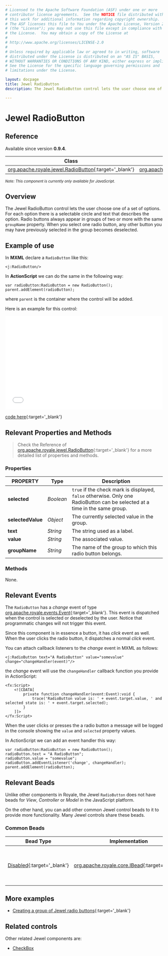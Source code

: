 ```yaml
---
# Licensed to the Apache Software Foundation (ASF) under one or more
# contributor license agreements.  See the NOTICE file distributed with
# this work for additional information regarding copyright ownership.
# The ASF licenses this file to You under the Apache License, Version 2.0
# (the "License"); you may not use this file except in compliance with
# the License.  You may obtain a copy of the License at
# 
# http://www.apache.org/licenses/LICENSE-2.0
# 
# Unless required by applicable law or agreed to in writing, software
# distributed under the License is distributed on an "AS IS" BASIS,
# WITHOUT WARRANTIES OR CONDITIONS OF ANY KIND, either express or implied.
# See the License for the specific language governing permissions and
# limitations under the License.

layout: docpage
title: Jewel RadioButton
description: The Jewel RadioButton control lets the user choose one of a set of options.

---
```


# Jewel RadioButton

## Reference

Available since version __0.9.4__.

| Class                 	    | Extends                           |
|------------------------------	|----------------------------------	|
| [org.apache.royale.jewel.RadioButton](https://royale.apache.org/asdoc/index.html#!org.apache.royale.jewel/RadioButton){:target='_blank'} | [org.apache.royale.jewel.supportClasses.button.SelectableButtonBase](https://royale.apache.org/asdoc/index.html#!org.apache.royale.jewel.supportClasses.button/SelectableButtonBase){:target='_blank'} |

<sup>_Note: This component is currently only available for JavaScript._</sup>

## Overview

The Jewel RadioButton control lets the user choose one of a set of options. For each option there is a selectable circle and text that describes the option. Radio buttons always appear in groups of two or more with the same `groupName` property. When you select one radio button, any other button you may have previously selected in the group becomes deselected.

## Example of use

In __MXML__ declare a `RadioButton` like this:

```mxml
<j:RadioButton/>
```

In __ActionScript__ we can do the same in the following way: 

```as3
var radioButton:RadioButton = new RadioButton();
parent.addElement(radioButton);
```

where `parent` is the container where the control will be added.

Here is an example for this control:

<iframe frameborder="no" border="0" marginwidth="0" marginheight="0" 
width="100%" height="300" 
src="assets/jewel/jewel_radiobutton/index.html"></iframe>

[code here](https://github.com/apache/royale-docs/blob/master/assets/jewel/jewel_radiobutton/jewel_radiobutton.mxml){:target='_blank'}

## Relevant Properties and Methods

> Check the Reference of [org.apache.royale.jewel.RadioButton](https://royale.apache.org/asdoc/index.html#!org.apache.royale.jewel/RadioButton){:target='_blank'} for a more detailed list of properties and methods.

### Properties

| PROPERTY 	    | Type   	| Description                                                                   |
|--------------	|----------	| -----------------------------------------------------------------------------	|
| __selected__  | _Boolean_ | `true` if the check mark is displayed, `false` otherwise. Only one RadioButton can be selected at a time in the same group. |
| __selectedValue__  | _Object_ | The currently selected value in the group.                     |
| __text__  	| _String_ 	| The string used as a label.                                                   |
| __value__     | _String_  | The associated value.                                                         |
| __groupName__     | _String_  | The name of the group to which this radio button belongs. |

### Methods

None.

## Relevant Events

The `RadioButton` has a _change_ event of type [org.apache.royale.events.Event](https://royale.apache.org/asdoc/index.html#!org.apache.royale.events/Event){:target='_blank'}. This event is dispatched when the control is selected or deselected by the user. Notice that programmatic changes will not trigger this event.

Since this component is in essence a button, it has _click_ event as well. When the user clicks the radio button, it dispatches a normal _click_ event.

You can attach callback listeners to the _change_ event in MXML as follows:

```mxml
<j:RadioButton text="A RadioButton" value="somevalue" change="changeHandler(event)"/>
```

the _change_ event will use the `changeHandler` callback function you provide in ActionScript:

```mxml
<fx:Script>
    <![CDATA[
        private function changeHandler(event:Event):void {
            trace('RadioButton value is: ' + event.target.value, ' and selected state is: ' + event.target.selected);
        }
    ]]>
</fx:Script>
```

When the user clicks or presses the a radio button a message will be logged in the console showing the `value` and `selected` property values.

In ActionScript we can add an event handler this way: 

```as3
var radioButton:RadioButton = new RadioButton();
radioButton.text = "A RadioButton";
radioButton.value = "somevalue";
radioButton.addEventListener('change', changeHandler);
parent.addElement(radioButton);
```

## Relevant Beads

Unlike other components in Royale, the Jewel `RadioButton` does not have beads for _View_, _Controller_ or _Model_ in the JavaScript platform.

On the other hand, you can add other common Jewel control beads to it to provide more functionality. Many Jewel controls share these beads.

### Common Beads

| Bead Type       	| Implementation                               	  | Description                                     |
|-----------------	|------------------------------------------------ |------------------------------------------------	|
| [Disabled](https://royale.apache.org/asdoc/index.html#!org.apache.royale.jewel.beads.controls/Disabled){:target='_blank'}      	| [org.apache.royale.core.IBead](https://royale.apache.org/asdoc/index.html#!org.apache.royale.core/IBead){:target='_blank'} | This bead lets you disable and enable a Jewel control.	|

## More examples

* [Creating a group of Jewel radio buttons](https://royale.apache.org/creating-a-group-of-jewel-radiobuttons/){:target='_blank'}

## Related controls

Other related Jewel components are:

* [CheckBox](component-sets/jewel/jewel-checkbox.html)
